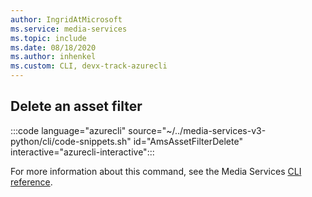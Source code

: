 ```yaml
---
author: IngridAtMicrosoft
ms.service: media-services 
ms.topic: include
ms.date: 08/18/2020
ms.author: inhenkel
ms.custom: CLI, devx-track-azurecli
---
```


<!--Delete an asset filter CLI-->

## Delete an asset filter

:::code language="azurecli" source="~/../media-services-v3-python/cli/code-snippets.sh" id="AmsAssetFilterDelete" interactive="azurecli-interactive":::

For more information about this command, see the Media Services [CLI reference](/cli/azure/ams/asset-filter?view=azure-cli-latest#az-ams-asset-filter-delete).
